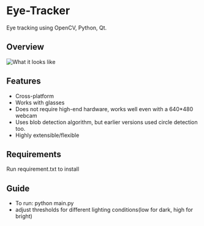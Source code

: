 # Eye-Tracker
Eye tracking using OpenCV, Python, Qt.

## Overview

![What it looks like](https://i.imgur.com/tPi3Y1h.gif)

## Features
- Cross-platform
- Works with glasses
- Does not require high-end hardware, works well even with a 640*480 webcam
- Uses blob detection algorithm, but earlier versions used circle detection too.
- Highly extensible/flexible

## Requirements
Run requirement.txt to install

## Guide
- To run: python main.py
- adjust thresholds for different lighting conditions(low for dark, high for bright)
